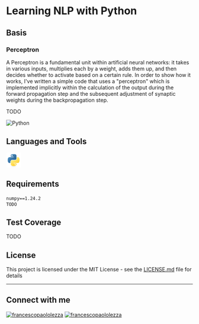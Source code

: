 # Learning NLP with Python

## Basis

### Perceptron
A Perceptron is a fundamental unit within artificial neural networks: it takes in various inputs, multiplies each by a weight, adds them up, and 
then decides whether to activate based on a certain rule. In order to show how it works, I've written a simple code that uses a "perceptron" which is 
implemented implicitly within the calculation of the output during the forward propagation step and the subsequent adjustment of synaptic weights during 
the backpropagation step.

TODO

![Python](https://img.shields.io/badge/python-3670A0?style=for-the-badge&logo=python&logoColor=ffdd54) 

## Languages and Tools
<p align="left"> <a href="https://www.python.org" target="_blank" rel="noreferrer"> <img src="https://raw.githubusercontent.com/devicons/devicon/master/icons/python/python-original.svg" alt="python" width="40" height="40"/> </a> </p>

## Requirements
```
numpy==1.24.2
TODO
```

## Test Coverage
TODO

## License

This project is licensed under the MIT License - see the [LICENSE.md](LICENSE.md) file for details

<hr>

## Connect with me
<p align="left">
<a href="https://www.linkedin.com/in/francescopl/" target="blank"><img align="center" src="https://raw.githubusercontent.com/rahuldkjain/github-profile-readme-generator/master/src/images/icons/Social/linked-in-alt.svg" alt="francescopaololezza" height="20" width="30" /></a>
<a href="https://www.kaggle.com/francescopaolol" target="blank"><img align="center" src="https://raw.githubusercontent.com/rahuldkjain/github-profile-readme-generator/master/src/images/icons/Social/kaggle.svg" alt="francescopaololezza" height="20" width="30" /></a>
</p>



